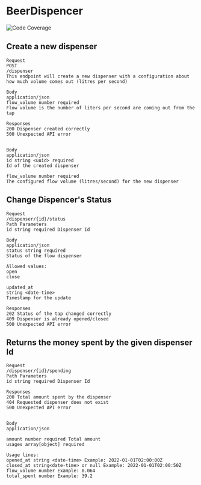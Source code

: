 # BeerDispencer

![Code Coverage](https://img.shields.io/badge/Code%20Coverage-18%25-critical?style=flat)

## Create a new dispenser

```
Request
POST
/dispenser
This endpoint will create a new dispenser with a configuration about how much volume comes out (litres per second)

Body
application/json
flow_volume number required
Flow volume is the number of liters per second are coming out from the tap
```
```
Responses
200 Dispenser created correctly
500 Unexpected API error


Body
application/json
id string <uuid> required
Id of the created dispenser

flow_volume number required
The configured flow volume (litres/second) for the new dispenser
```

## Change Dispencer's Status

```
Request
/dispenser/{id}/status
Path Parameters
id string required Dispenser Id

Body
application/json
status string required
Status of the flow dispenser

Allowed values:
open
close

updated_at
string <date-time>
Timestamp for the update
```
```
Responses
202 Status of the tap changed correctly
409 Dispenser is already opened/closed
500 Unexpected API error
```

## Returns the money spent by the given dispenser Id
```
Request
/dispenser/{id}/spending
Path Parameters
id string required Dispenser Id
```

```
Responses
200 Total amount spent by the dispenser
404 Requested dispenser does not exist
500 Unexpected API error


Body
application/json

amount number required Total amount
usages array[object] required 

Usage lines:
opened_at string <date-time> Example: 2022-01-01T02:00:00Z
closed_at string<date-time> or null Example: 2022-01-01T02:00:50Z
flow_volume number Example: 0.064
total_spent number Example: 39.2
```
